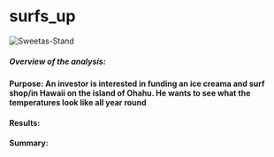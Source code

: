# surfs_up
![Sweetas-Stand](https://user-images.githubusercontent.com/93900628/151711780-a11387a5-1c5a-447f-86cf-8bbf976c6bd7.jpeg)

##### Overview of the analysis:


#### Purpose: An investor is interested in funding an ice creama and surf shop/in Hawaii on the island of Ohahu. He wants to see what the temperatures look like all year round  

#### Results:
#### Summary:
